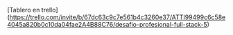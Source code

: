 [Tablero en trello] (https://trello.com/invite/b/67dc63c9c7e561b4c3260e37/ATTI99499c6c58e4045a820b0c10da04fae2A4B88C76/desafio-profesional-full-stack-5)